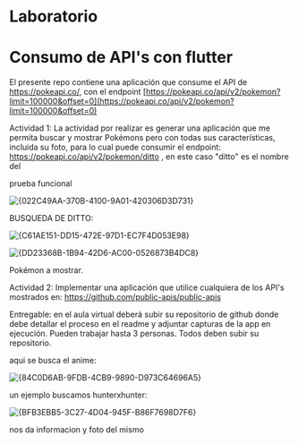 # Laboratorio 
# Consumo de API's con flutter

El presente repo contiene una aplicación que consume el API de https://pokeapi.co/, con el endpoint [https://pokeapi.co/api/v2/pokemon?limit=100000&offset=0](https://pokeapi.co/api/v2/pokemon?limit=100000&offset=0)

Actividad 1:
La actividad por realizar es generar una aplicación que me permita buscar y mostrar Pokémons pero con todas sus características, incluida su foto, para lo cual puede consumir el endpoint: https://pokeapi.co/api/v2/pokemon/ditto , en este caso "ditto" es el nombre del 


prueba funcional 

![{022C49AA-370B-4100-9A01-420306D3D731}](https://github.com/user-attachments/assets/63c38a9f-ddbe-4e8c-9cf8-485c9935aee0)

BUSQUEDA DE DITTO:

![{C61AE151-DD15-472E-97D1-EC7F4D053E98}](https://github.com/user-attachments/assets/7432c7e8-3566-48dd-a63b-5ff53e077357)


![{DD23368B-1B94-42D6-AC00-0526873B4DC8}](https://github.com/user-attachments/assets/43d2ed70-856e-46ed-b642-dc62fd74b2ca)


Pokémon a mostrar.

Actividad 2:
Implementar una aplicación que utilice cualquiera de los API's mostrados en: https://github.com/public-apis/public-apis


Entregable: en el aula virtual deberá subir su repositorio de github donde debe detallar el proceso en el readme y adjuntar capturas de la app en ejecución. Pueden trabajar hasta 3 personas. Todos deben subir su repositorio.

aqui se busca el anime:

![{84C0D6AB-9FDB-4CB9-9890-D973C64696A5}](https://github.com/user-attachments/assets/01d3ccda-77d8-48ba-8d37-32e2a2b9dc9e)

un ejemplo buscamos hunterxhunter:

![{BFB3EBB5-3C27-4D04-945F-B86F7698D7F6}](https://github.com/user-attachments/assets/8386c214-b186-47c0-87d3-5d611836199f)

nos da  informacion y foto del mismo

